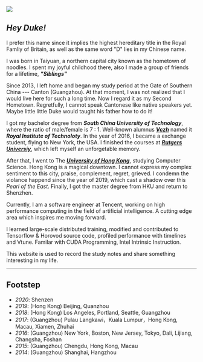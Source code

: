 ![](/img/duke.png)

## ***Hey Duke!***

I prefer this name since it implies the highest hereditary title in the Royal Famliy of Britain, as well as the same word "D" lies in my Chinese name.

I was born in Taiyuan, a northern capital city known as the hometown of noodles. I spent my joyful childhood there, also I made a group of friends for a lifetime, ***"Siblings"***

Since 2013, I left home and began my study period at the Gate of Southern China --- Canton (Guangzhou). At that moment, I was not realized that I would live here for such a long time. Now I regard it as my Second Hometown. Regretfully, I cannot speak Cantonese like native speakers yet. Maybe little little Duke would taught his father how to do it!

I got my bachelor degree from ***South China University of Technology***, where the ratio of male/female is 7 : 1. Well-known alumnus [***Vczh***](https://github.com/vczh) named it ***Royal Institute of Technoloty***. In the year of 2016, I became a exchange student, flying to New York, the USA. I finished the courses at ***[Rutgers Universiy](https://www.rutgers.edu/)***, which left myself an unforgetable memory.

After that, I went to The ***[University of Hong Kong](https://www.hku.hk/)***, studying Computer Science. Hong Kong is a magical downtown. I cannot express my complex sentiment to this city, praise, complement, regret, grieved. I condemn the violance happend since the year of 2019, which cast a shadow over this *Pearl of the East*. Finally, I got the master degree from HKU and return to Shenzhen.

Currently, I am a software engineer at Tencent, working on high performance computing in the field of artificial intelligence. A cutting edge area which inspires me moving forward.

I learned large-scale distributed training, modified and contributed to Tensorflow & Horovod source code, profiled performance with timelines and Vtune. Familar with CUDA Programming, Intel Intrinsic Instruction.

This website is used to record the study notes and share something interesting in my life.

---


## Footstep
- *2020*: Shenzen
- *2019*: (Hong Kong) Beijing, Quanzhou
- *2018*: (Hong Kong) Los Angeles, Portland, Seattle, Guangzhou
- *2017*: (Guangzhou) Pulau Langkawi，Kuala Lumpur，Hong Kong, Macau, Xiamen, Zhuhai
- *2016*: (Guangzhou) New York, Boston, New Jersey, Tokyo, Dali, Lijiang, Changsha, Foshan
- *2015*: (Guangzhou) Chengdu, Hong Kong, Macau
- *2014*: (Guangzhou) Shanghai, Hangzhou
